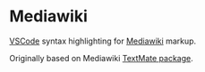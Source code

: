 # Mediawiki

[VSCode](https://code.visualstudio.com/) syntax highlighting for [Mediawiki](https://www.mediawiki.org) markup.

Originally based on Mediawiki [TextMate package](https://github.com/textmate/mediawiki.tmbundle).
